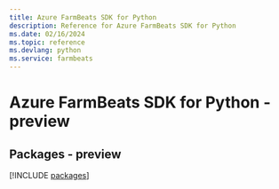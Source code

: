 ```yaml
---
title: Azure FarmBeats SDK for Python
description: Reference for Azure FarmBeats SDK for Python
ms.date: 02/16/2024
ms.topic: reference
ms.devlang: python
ms.service: farmbeats
---
```

# Azure FarmBeats SDK for Python - preview
## Packages - preview
[!INCLUDE [packages](farmbeats-index.md)]